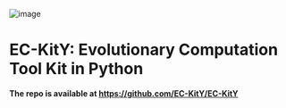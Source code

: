![image](https://user-images.githubusercontent.com/62753120/163423530-1c85e43f-48a9-4fbd-827e-f97a1f174db0.png)

# EC-KitY: Evolutionary Computation Tool Kit in Python

**The repo is available at https://github.com/EC-KitY/EC-KitY**
